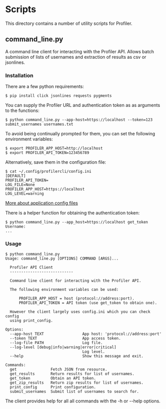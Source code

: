 # Scripts 
This directory contains a number of utility scripts for Profiler.


## command_line.py
A command line client for interacting with the Profiler API.
Allows batch submission of lists of usernames and extraction of results
as csv or jsonlines.

### Installation

There are a few python requirements:

```
$ pip install click jsonlines requests pygments
```

You can supply the Profiler URL and authentication token as
as arguments to the functions:

```
$ python command_line.py --app-host=https://localhost --token=123 submit_usernames usernames.txt
```

To avoid being continually prompted for them, you can set the following
environment variables:

```
$ export PROFILER_APP_HOST=http://localhost
$ export PROFILER_API_TOKEN=123456789
```

Alternatively, save them in the configuration file:

```
$ cat ~/.config/profilercli/config.ini
[DEFAULT]
PROFILER_API_TOKEN=
LOG_FILE=None
PROFILER_APP_HOST=https://localhost
LOG_LEVEL=warning
```
[More about application config files](http://click.pocoo.org/5/utils/#finding-application-folders)

There is a helper function for obtaining the authentication token:

```
$ python command_line.py --app_host=https://localhost get_token
Username:
...
```

### Usage

```
$ python command_line.py
Usage: command_line.py [OPTIONS] COMMAND [ARGS]...

  Profiler API Client
  ----------------------------

  Command line client for interacting with the Profiler API.

  The following environment variables can be used:

      PROFILER_APP_HOST = host (protocol://address:port).
      PROFILER_API_TOKEN = API token (use get_token to obtain one).

  However the client largely uses config.ini which you can check config
  using print_config.

Options:
  --app-host TEXT                 App host: 'protocol://address:port'
  --token TEXT                    App access token.
  --log-file PATH                 Log file.
  --log-level [debug|info|warning|error|critical]
                                  Log level.
  --help                          Show this message and exit.

Commands:
  get               Fetch JSON from resource.
  get_results       Return results for list of usernames.
  get_token         Obtain an API token.
  get_zip_results   Return zip results for list of usernames.
  print_config      Print configuration.
  submit_usernames  Submit list of usernames to search for.

```
The client provides help for all all commands with the -h or --help options.
